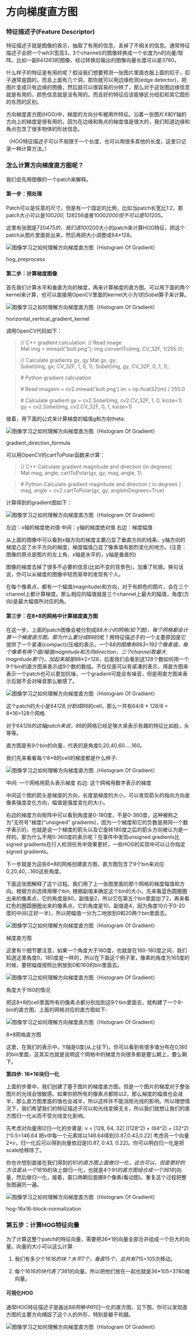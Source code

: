 # 方向梯度直方图
### 特征描述子(Feature Descriptor)

特征描述子就是图像的表示，抽取了有用的信息，丢掉了不相关的信息。通常特征描述子会把一个w*h*3(宽高3，3个channel)的图像转换成一个长度为n的向量/矩阵。比如一副64*128*3的图像，经过转换后输出的图像向量长度可以是3780。

什么样子的特征是有用的呢？假设我们想要预测一张图片里面衣服上面的扣子，扣子通常是圆的，而且上面有几个洞，那你就可以用边缘检测(edge detector)，把图片变成只有边缘的图像，然后就可以很容易的分辨了，那么对于这张图边缘信息就是有用的，颜色信息就是没有用的。而且好的特征应该能够区分纽扣和其它圆形的东西的区别。

方向梯度直方图(HOG)中，梯度的方向分布被用作特征。沿着一张图片X和Y轴的方向上的梯度是很有用的，因为在边缘和角点的梯度值是很大的，我们知道边缘和角点包含了很多物体的形状信息。

（HOG特征描述子可以不局限于一个长度，也可以用很多其他的长度，这里只记录一种计算方法。）

### 怎么计算方向梯度直方图呢？

我们会先用图像的一个patch来解释。

#### 第一步：预处理

Patch可以是任意的尺寸，但是有一个固定的比例，比如当patch长宽比1:2，那patch大小可以是100*200, 128*256或者1000*2000但不可以是101*205。

这里有张图是720*475的，我们选100*200大小的patch来计算HOG特征，把这个patch从图片里面抠出来，然后再把大小调整成64*128。

![图像学习之如何理解方向梯度直方图（Histogram Of Gradient）](https://static.leiphone.com/uploads/new/article/pic/201708/afc22b4706484848f623b98f68da0a75.PNG?imageMogr2/format/jpg/quality/90)

hog_preprocess

#### 第二步：计算梯度图像

首先我们计算水平和垂直方向的梯度，再来计算梯度的直方图。可以用下面的两个kernel来计算，也可以直接用OpenCV里面的kernel大小为1的Sobel算子来计算。

![图像学习之如何理解方向梯度直方图（Histogram Of Gradient）](https://static.leiphone.com/uploads/new/article/pic/201708/4b3914b98cdb0fd7d44edc2bd9669968.PNG?imageMogr2/format/jpg/quality/90)

horizontal_vertical_gradient_kernel

调用OpenCV代码如下：

> // C++ gradient calculation.
> // Read image
> Mat img = imread("bolt.png");
> img.convertTo(img, CV_32F, 1/255.0);
> 
> // Calculate gradients gx, gy
> Mat gx, gy;
> Sobel(img, gx, CV_32F, 1, 0, 1);
> Sobel(img, gy, CV_32F, 0, 1, 1);

> # Python gradient calculation 
> 
> # Read imageim = cv2.imread('bolt.png')
> im = np.float32(im) / 255.0
> 
> # Calculate gradient
> gx = cv2.Sobel(img, cv2.CV_32F, 1, 0, ksize=1)
> gy = cv2.Sobel(img, cv2.CV_32F, 0, 1, ksize=1)

接着，用下面的公式来计算梯度的幅值g和方向theta:

![图像学习之如何理解方向梯度直方图（Histogram Of Gradient）](https://static.leiphone.com/uploads/new/article/pic/201708/e64a8b06fe0e5b729550767e284d5bb6.PNG?imageMogr2/format/jpg/quality/90)

gradient_direction_formula

可以用OpenCV的cartToPolar函数来计算：

> // C++ Calculate gradient magnitude and direction (in degrees)
> Mat mag, angle;
> cartToPolar(gx, gy, mag, angle, 1);

> # Python Calculate gradient magnitude and direction ( in degrees )
> mag, angle = cv2.cartToPolar(gx, gy, angleInDegrees=True)

计算得到的gradient图如下：

![图像学习之如何理解方向梯度直方图（Histogram Of Gradient）](https://static.leiphone.com/uploads/new/article/pic/201708/2d64b0d3d30b936c74cca4f4620f12f8.PNG?imageMogr2/format/jpg/quality/90)

左边：x轴的梯度绝对值 中间：y轴的梯度绝对值 右边：梯度幅值

从上面的图像中可以看到x轴方向的梯度主要凸显了垂直方向的线条，y轴方向的梯度凸显了水平方向的梯度，梯度幅值凸显了像素值有剧烈变化的地方。(注意：图像的原点是图片的左上角，x轴是水平的，y轴是垂直的)

图像的梯度去掉了很多不必要的信息(比如不变的背景色)，加重了轮廓。换句话说，你可以从梯度的图像中轻而易举的发现有个人。

在每个像素点，都有一个幅值(magnitude)和方向，对于有颜色的图片，会在三个channel上都计算梯度。那么相应的幅值就是三个channel上最大的幅值，角度(方向)是最大幅值所对应的角。

#### 第三步：在8*8的网格中计算梯度直方图

在这一步，上面的patch图像会被分割成8*8大小的网格(如下图)，每个网格都会计算一个梯度直方图。那为什么要分成8*8的呢？用特征描述子的一个主要原因是它提供了一个紧凑(compact)/压缩的表示。一个8*8的图像有8*8*3=192个像素值，每个像素有两个值(幅值magnitude和方向direction，三个channel取最大magnitude那个)，加起来就是8*8*2=128，后面我们会看到这128个数如何用一个9个bin的直方图来表示成9个数的数组。不仅仅是可以有紧凑的表示，用直方图来表示一个patch也可以更加抗噪，一个gradient可能会有噪音，但是用直方图来表示后就不会对噪音那么敏感了。

![图像学习之如何理解方向梯度直方图（Histogram Of Gradient）](https://static.leiphone.com/uploads/new/article/pic/201708/57ef3962a97880e5822bc44d78ccce68.PNG?imageMogr2/format/jpg/quality/90)

这个patch的大小是64*128,分割成8*8的cell，那么一共有64/8 * 128/8 = 8*16=128个网格

对于64*128的这幅patch来说，8*8的网格已经足够大来表示有趣的特征比如脸，头等等。

直方图是有9个bin的向量，代表的是角度0,20,40,60.....160。

我们先来看看每个8*8的cell的梯度都是什么样子:

![图像学习之如何理解方向梯度直方图（Histogram Of Gradient）](https://static.leiphone.com/uploads/new/article/pic/201708/12c3c15f53a7eaf31c6f5e3a07ef671f.PNG?imageMogr2/format/jpg/quality/90)

中间: 一个网格用箭头表示梯度 右边: 这个网格用数字表示的梯度

中间这个图的箭头是梯度的方向，长度是梯度的大小，可以发现箭头的指向方向是像素强度变化方向，幅值是强度变化的大小。

右边的梯度方向矩阵中可以看到角度是0-180度，不是0-360度，这种被称之为"无符号"梯度("unsigned" gradients)，因为一个梯度和它的负数是用同一个数字表示的，也就是说一个梯度的箭头以及它旋转180度之后的箭头方向被认为是一样的。那为什么不用0-360度的表示呢？在事件中发现unsigned gradients比signed gradients在行人检测任务中效果更好。一些HOG的实现中可以让你指定signed gradients。

下一步就是为这些8*8的网格创建直方图，直方图包含了9个bin来对应0,20,40,...160这些角度。

下面这张图解释了这个过程。我们用了上一张图里面的那个网格的梯度幅值和方向。根据方向选择用哪个bin, 根据副值来确定这个bin的大小。先来看蓝色圆圈圈出来的像素点，它的角度是80，副值是2，所以它在第五个bin里面加了2，再来看红色的圈圆圈圈出来的像素点，它的角度是10，副值是4，因为角度10介于0-20度的中间(正好一半)，所以把幅值一分为二地放到0和20两个bin里面去。

![图像学习之如何理解方向梯度直方图（Histogram Of Gradient）](https://static.leiphone.com/uploads/new/article/pic/201708/0942c41d85c9bb4656395535c2fcaf14.PNG?imageMogr2/format/jpg/quality/90)

梯度直方图

这里有个细节要注意，如果一个角度大于160度，也就是在160-180度之间，我们知道这里角度0，180度是一样的，所以在下面这个例子里，像素的角度为165度的时候，要把幅值按照比例放到0和160的bin里面去。

![图像学习之如何理解方向梯度直方图（Histogram Of Gradient）](https://static.leiphone.com/uploads/new/article/pic/201708/c281b5c91deff2120b7427a20aaa673b.PNG?imageMogr2/format/jpg/quality/90)

角度大于160的情况

把这8*8的cell里面所有的像素点都分别加到这9个bin里面去，就构建了一个9-bin的直方图，上面的网格对应的直方图如下:

![图像学习之如何理解方向梯度直方图（Histogram Of Gradient）](https://static.leiphone.com/uploads/new/article/pic/201708/cd27f8700ade9ae5df88c9aeddea2c0d.PNG?imageMogr2/format/jpg/quality/90)

8*8网格直方图

这里，在我们的表示中，Y轴是0度(从上往下)。你可以看到有很多值分布在0,180的bin里面，这其实也就是说明这个网格中的梯度方向很多都是要么朝上，要么朝下。

**第四步: 16*16块归一化**

上面的步骤中，我们创建了基于图片的梯度直方图，但是一个图片的梯度对于整张图片的光线会很敏感。如果你把所有的像素点都除以2，那么梯度的幅值也会减半，那么直方图里面的值也会减半，所以这样并不能消除光线的影响。所以理想情况下，我们希望我们的特征描述子可以和光线变换无关，所以我们就想让我们的直方图归一化从而不受光线变化影响。

先考虑对向量用l2归一化的步骤是:
v = [128, 64, 32]
[(128^2) + (64^2) + (32^2) ]^0.5=146.64
把v中每一个元素除以146.64得到[0.87,0.43,0.22]
考虑另一个向量2*v，归一化后可以得到向量依旧是[0.87, 0.43, 0.22]。你可以明白归一化是把scale给移除了。

你也许想到直接在我们得到的9*1的直方图上面做归一化，这也可以，但是更好的方法是从一个16*16的块上做归一化，也就是4个9*1的直方图组合成一个36*1的向量，然后做归一化，接着，窗口再朝后面挪8个像素(看动图)。重复这个过程把整张图遍历一遍。

![图像学习之如何理解方向梯度直方图（Histogram Of Gradient）](https://static.leiphone.com/uploads/new/article/pic/201708/307304a6094c7bb96726b6ded3833027.gif)

hog-16x16-block-normalization

### 第五步：计算HOG特征向量

为了计算这整个patch的特征向量，需要把36*1的向量全部合并组成一个巨大的向量。向量的大小可以这么计算:

1.  我们有多少个16*16的块？水平7个，垂直15个，总共有7*15=105次移动。

2.  每个16*16的块代表了36*1的向量。所以把他们放在一起也就是36*105=3780维向量。

#### 可视化HOG

通常HOG特征描述子是画出8*8网格中9*1归一化的直方图，见下图。你可以发现直方图的主要方向捕捉了这个人的外形，特别是躯干和腿。

![图像学习之如何理解方向梯度直方图（Histogram Of Gradient）](https://static.leiphone.com/uploads/new/article/pic/201708/53c877bd61f8da3304d941d147afb204.PNG?imageMogr2/format/jpg/quality/90)
